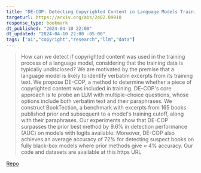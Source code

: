 ```yaml
---
title: "DE-COP: Detecting Copyrighted Content in Language Models Training Data"
targeturl: https://arxiv.org/abs/2402.09910
response_type: bookmark
dt_published: "2024-04-10 22:00"
dt_updated: "2024-04-10 22:00 -05:00"
tags: ["ai","copyright","research","llm","data"]
---
```


> How can we detect if copyrighted content was used in the training process of a language model, considering that the training data is typically undisclosed? We are motivated by the premise that a language model is likely to identify verbatim excerpts from its training text. We propose DE-COP, a method to determine whether a piece of copyrighted content was included in training. DE-COP's core approach is to probe an LLM with multiple-choice questions, whose options include both verbatim text and their paraphrases. We construct BookTection, a benchmark with excerpts from 165 books published prior and subsequent to a model's training cutoff, along with their paraphrases. Our experiments show that DE-COP surpasses the prior best method by 9.6% in detection performance (AUC) on models with logits available. Moreover, DE-COP also achieves an average accuracy of 72% for detecting suspect books on fully black-box models where prior methods give ≈ 4% accuracy. Our code and datasets are available at this https URL

[Repo](https://github.com/avduarte333/DE-COP_Method)